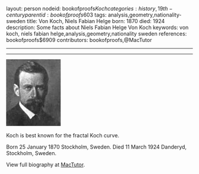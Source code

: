 layout: person
nodeid: bookofproofs$Koch
categories: history,19th-century
parentid: bookofproofs$603
tags: analysis,geometry,nationality-sweden
title: Von Koch, Niels Fabian Helge
born: 1870
died: 1924
description: Some facts about Niels Fabian Helge Von Koch
keywords: von koch, niels fabian helge,analysis,geometry,nationality sweden
references: bookofproofs$6909
contributors: bookofproofs,@MacTutor

---


---

![Koch.jpg](https://github.com/bookofproofs/bookofproofs.github.io/blob/main/_sources/_assets/images/portraits/Koch.jpg?raw=true)

Koch is best known for the fractal Koch curve.

Born 25 January 1870 Stockholm, Sweden. Died 11 March 1924 Danderyd, Stockholm, Sweden.


View full biography at [MacTutor](https://mathshistory.st-andrews.ac.uk/Biographies/Koch/).